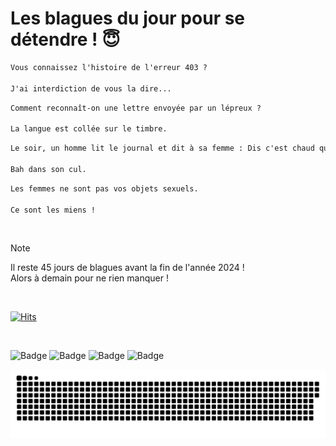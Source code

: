 
<h1>Les blagues du jour pour se détendre ! 😇</h1>

```diff
Vous connaissez l'histoire de l'erreur 403 ?

J'ai interdiction de vous la dire...
```

```diff
Comment reconnaît-on une lettre envoyée par un lépreux ?

La langue est collée sur le timbre.
```

```diff
Le soir, un homme lit le journal et dit à sa femme : Dis c'est chaud quand même, une femme s'est faite baiser par 100 personnes, mais où va le monde ? Et sa femme répond :

Bah dans son cul.
```

```diff
Les femmes ne sont pas vos objets sexuels.

Ce sont les miens !
```

<br/>

> [!NOTE]
> Il reste 45 jours de blagues avant la fin de l'année 2024 ! <br/>
> Alors à demain pour ne rien manquer !

<br/>


[![Hits](https://hits.seeyoufarm.com/api/count/incr/badge.svg?url=https%3A%2F%2Fgithub.com%2FClems02%2Fhit-counter&count_bg=%23003E80&title_bg=%235C9FE1&icon=powershell.svg&icon_color=%23FFFFFF&title=Visite&edge_flat=false)](https://hits.seeyoufarm.com)


<br/>


![Badge](https://img.shields.io/badge/Last%20updated%20on-white?style=for-the-badge&logo=clockify)   ![Badge](https://img.shields.io/badge/17/11-white?style=for-the-badge) ![Badge](https://img.shields.io/badge/at-white?style=for-the-badge) ![Badge](https://img.shields.io/badge/03:11-white?style=for-the-badge)


<p align="center">
 <img width="1000" src="assets/github-snake.svg" alt="snake"/>
</p>
